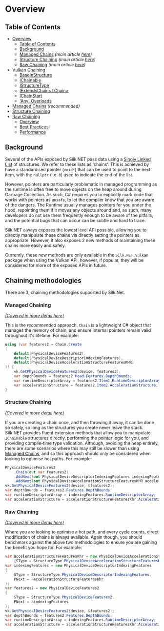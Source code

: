 ﻿# Overview

## Table of Contents

- [Overview](#overview)
    - [Table of Contents](#table-of-contents)
    - [Background](#background)
    - [Managed Chains](#managed-chaining) _(main article [here](managed-chaining.md))_
    - [Structure Chaining](#structure-chaining) _(main article [here](structure-chaining.md))_
    - [Raw Chaining](#raw-chaining) _(main article [here](raw_chaining.md))_
- [Vulkan Chaining](vulkan.md)
    - [BaseInStructure](vulkan.md#baseinstructure)
    - [IChainable](vulkan.md#ichainable)
    - [IStructureType](vulkan.md#istructuredtype)
    - [IExtendsChain&lt;TChain&gt;](vulkan.md#iextendschainlttchaingt)
    - [IChainStart](vulkan.md#ichainstart)
    - ['Any' Overloads](vulkan.md#any-overloads)
- [Managed Chains](managed-chaining.md) _(recommended)_
- [Structure Chaining](structure-chaining.md)
- [Raw Chaining](raw_chaining.md)
    - [Overview](raw_chaining.md#overview)
    - [Best Practices](raw_chaining.md#best-practices)
    - [Performance](#performance)

## Background

Several of the APIs exposed by Silk.NET pass data using
a [Singly Linked List](https://en.wikipedia.org/wiki/Linked_list) of structures. We refer to these lists as 'chains'.
This is achieved by have a standardised pointer (`void*`) that can be used to point to the next item, with
the `nullptr` (i.e. `0`) used to indicate the end of the list.

However, pointers are particularly problematic in managed programming as the runtime is often free to move objects on
the heap around during Garbage Collection. As such, C# requires you to explicitly mark code that works with pointers
as `unsafe`, to let the compiler know that you are aware of the dangers. The Runtime usually manages pointers for you
under the hood, repointing them if it moves any objects around and, as such, many developers do not use them frequently
enough to be aware of the pitfalls, and the potential bugs that can occur can be subtle and hard to trace.

Silk.NET always exposes the lowest level API possible, allowing you to directly manipulate these chains via directly
setting the pointers as appropriate. However, it also exposes 2 new methods of maintaining these chains more easily and
safely.

Currently, these new methods are only available in the `Silk.NET.Vulkan` package when using the Vulkan API, however, if
popular, they will be considered for more of the exposed APIs in future.

## Chaining methodologies

There are 3, chaining methodologies supported by Silk.Net.

### Managed Chaining

[_(Covered in more detail here)_](managed-chaining.md)

This is the _recommended_ approach.  `Chain` is a lightweight C# object that manages the memory of chain, and ensure
internal pointers remain valid throughout it's lifetime. For example:

```csharp
using (var features2 = Chain.Create
(
    default(PhysicalDeviceFeatures2),
    default(PhysicalDeviceDescriptorIndexingFeatures),
    default(PhysicalDeviceAccelerationStructureFeaturesKHR)
)) {
    vk.GetPhysicalDeviceFeatures2(device, features2);
    var depthBounds = features2.Head.Features.DepthBounds;
    var runtimeDescriptorArray = features2.Item1.RuntimeDescriptorArray;
    var accelerationStructure = features2.Item2.AccelerationStructure;
}
```

### Structure Chaining

[_(Covered in more detail here)_](structure-chaining.md)

If you are creating a chain once, and then throwing it away, it can be done so safely, so long as the structures you
create never leave the stack. Silk.NET provides fluent extension methods that allow you to manipulate `IChainable`
structures directly, performing the pointer logic for you, and providing compile-time type validation. Although,
avoiding the heap entirely, there are some scenarios where this may still be slower than
using [Managed Chains](managed-chains.md), and so this approach should only be considered when looking to optimise hot
paths. For example:

```csharp
PhysicalDeviceFeatures2
    .Chain(out var features2)
    .AddNext(out PhysicalDeviceDescriptorIndexingFeatures indexingFeatures)
    .AddNext(out PhysicalDeviceAccelerationStructureFeaturesKHR accelerationStructureFeaturesKhr);
vk.GetPhysicalDeviceFeatures2(device, &features2);
var depthBounds = features2.Features.DepthBounds;
var runtimeDescriptorArray = indexingFeatures.RuntimeDescriptorArray;
var accelerationStructure = accelerationStructureFeaturesKhr.AccelerationStructure;
```

### Raw Chaining

[_(Covered in more detail here)_](raw_chaining.md)

Where you are looking to optimise a hot path, and every cycle counts, direct modification of chains is always available.
Again though, you should benchmark against the above two methodologies to ensure you are gaining the benefit you hope
for. For example:

```csharp
var accelerationStructureFeaturesKhr = new PhysicalDeviceAccelerationStructureFeaturesKHR
    {SType = StructureType.PhysicalDeviceAccelerationStructureFeaturesKhr};
var indexingFeatures = new PhysicalDeviceDescriptorIndexingFeatures
{
    SType = StructureType.PhysicalDeviceDescriptorIndexingFeatures,
    PNext = &accelerationStructureFeaturesKhr
};
var features2 = new PhysicalDeviceFeatures2
{
    SType = StructureType.PhysicalDeviceFeatures2,
    PNext = &indexingFeatures
};
vk.GetPhysicalDeviceFeatures2(device, &features2);
var depthBounds = features2.Features.DepthBounds;
var runtimeDescriptorArray = indexingFeatures.RuntimeDescriptorArray;
var accelerationStructure = accelerationStructureFeaturesKhr.AccelerationStructure;
```
